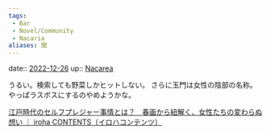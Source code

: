 ```yaml
---
tags:
 - Bar
 - Novel/Community
 - Nacaria
aliases: 閠
---
```


date:: [2022-12-26](Daily_Note/2022-12-26.md)
up:: [Nacarea](Nacarea.md)

うるい。検索しても野菜しかヒットしない。
さらに玉門は女性の陰部の名称。やっぱラスボスにするのやめようかな。

[江戸時代のセルフプレジャー事情とは？　春画から紐解く、女性たちの変わらぬ想い ｜ iroha CONTENTS（イロハコンテンツ）](https://iroha-contents.com/culture/2023.html)

